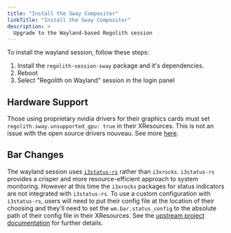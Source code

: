 ```yaml
---
title: "Install the Sway Compositor"
linkTitle: "Install the Sway Compositor"
description: >
  Upgrade to the Wayland-based Regolith session
---
```


To install the wayland session, follow these steps:

1. Install the `regolith-session-sway` package and it's dependencies.
2. Reboot
3. Select "Regolith on Wayland" session in the login panel

## Hardware Support

Those using proprietary nvidia drivers for their graphics cards must set `regolith.sway.unsupported_gpu: true` in their XResources. This is not an issue with the open source drivers nouveau.  See more [here](https://github.com/swaywm/sway/issues/5392).

## Bar Changes

The wayland session uses [`i3status-rs`](https://github.com/greshake/i3status-rust) rather than `i3xrocks`.  `i3status-rs` provides a crisper and more resource-efficient approach to system monitoring.  However at this time the `i3xrocks` packages for status indicators are not integrated with `i3status-rs`.  To use a custom configuration with `i3status-rs`, users will need to put their config file at the location of their choosing and they'll need to set the `wm.bar.status_config` to the absolute path of their config file in their XResources.  See the [upstream project documentation](https://docs.rs/i3status-rs/latest/i3status_rs/blocks/index.html) for further details.
